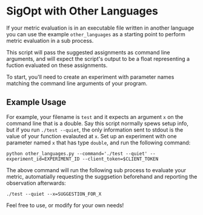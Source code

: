 # SigOpt with Other Languages
If your metric evaluation is in an executable file written in another language you can use the example `other_languages` as a starting point to perform metric evaluation in a sub process.

This script will pass the suggested assignments as command line arguments, and will expect the script's output to be a float representing a fuction evaluated on these assignments.

To start, you'll need to create an experiment with parameter names matching the command line arguments of your program.

## Example Usage

For example, your filename is `test` and it expects an argument `x` on the command line that is a double. Say this script normally spews setup info, but if you run `./test --quiet`, the only information sent to stdout is the value of your function evalauted at `x`. Set up an experiment with one parameter named `x` that has type `double`, and run the following command:
```
python other_languages.py --command='./test --quiet' --experiment_id=EXPERIMENT_ID --client_token=$CLIENT_TOKEN
```
The above command will run the following sub process to evaluate your metric, automatially requesting the suggsetion beforehand and reporting the observation afterwards:
```
./test --quiet --x=SUGGESTION_FOR_X
```

Feel free to use, or modify for your own needs!



